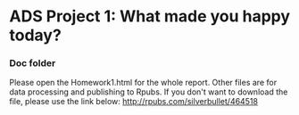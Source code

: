 # ADS Project 1: What made you happy today?
### Doc folder

Please open the Homework1.html for the whole report. Other files are for data processing and publishing to Rpubs.
If you don't want to download the file, please use the link below:
http://rpubs.com/silverbullet/464518
